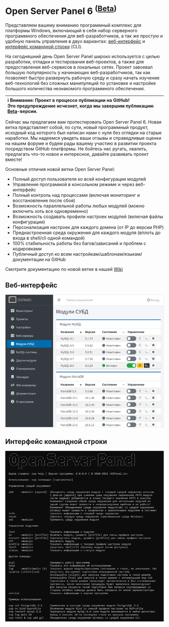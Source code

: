 Open Server Panel 6 <sup>([Beta](https://ru.wikipedia.org/wiki/Бета-тестирование))</sup>
=======================================
Представляем вашему вниманию программный комплекс для платформы Windows, включающий в себя набор серверного программного обеспечения для веб-разработчиков, а так же простую и удобную панель управления в двух вариантах: [веб-интерфейс](https://github.com/OSPanel/OpenServerPanel#веб-интерфейс) и [интерфейс командной строки](https://github.com/OSPanel/OpenServerPanel#интерфейс-командной-строки) (CLI).

На сегодняшний день Open Server Panel широко используется с целью разработки, отладки и тестирования веб-проектов, а также для предоставления веб-сервисов в локальных сетях. Проект завоевал большую популярность у начинающих веб-разработчиков, так как позволяет быстро развернуть рабочую среду и сразу начать изучение веб-технологий без сложных манипуляций по установке и настройке большого количества незнакомого программного обеспечения.

| :information_source: **Внимание:**  Проект в процессе публикации на GitHub!<br>Это предупреждение исчезнет, когда мы завершим публикацию [Beta](https://ru.wikipedia.org/wiki/Бета-тестирование)-версии. |
| :--- |

Сейчас мы предлагаем вам протестировать Open Server Panel 6. Новая ветка представляет собой, по сути, новый программный продукт, исходный код которого был написан нами с нуля без оглядки на старые наработки. Мы надеемся увидеть ваши отзывы и справедливые оценки на нашем форуме и будем рады вашему участию в развитии проекта посредством GitHub платформы. Не бойтесь нас ругать, хвалить, предлагать что-то новое и интересное, давайте развивать проект вместе!

Основные отличия новой ветки Open Server Panel:

- Полный доступ пользователя ко всей конфигурации модулей
- Управление программой в консольном режиме и через веб-интерфейс
- Полный контроль над процессами (включая мониторинг и восстановление после сбоя)
- Возможность параллельной работы любых модулей (можно включить хоть все одновременно)
- Возможность создавать профили настроек модулей (включая файлы конфигурации)
- Персонализация настроек для каждого домена (от IP до версии PHP)
- Преднастроенная среда окружения для каждого модуля (вплоть до входа в shell/cli одной командой)
- 100% стабильность работы без багов/зависаний и проблем с кодировками
- Публичный доступ ко всем настройкам/шаблонам/языкам/документации на GitHub

Смотрите документацию по новой ветке в нашей [Wiki](https://github.com/OSPanel/OpenServerPanel/wiki/Документация)

Веб-интерфейс
----------
![Open Server Panel Web Interface](./resources/web.png)

Интерфейс командной строки
----------
![Open Server Panel Console](./resources/cli.png)
